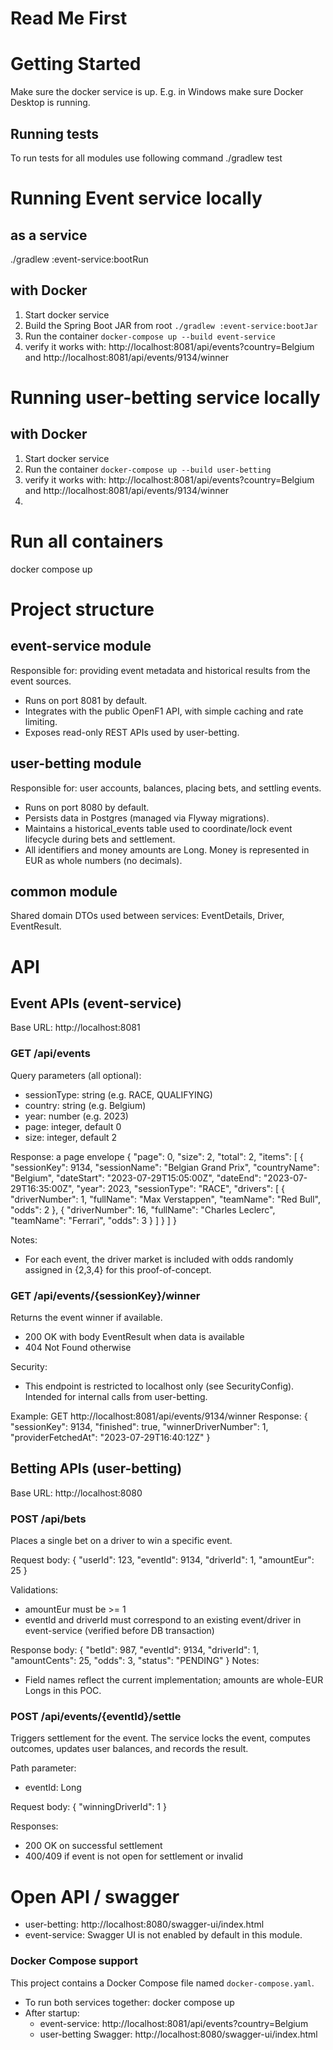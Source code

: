 # Read Me First

# Getting Started
Make sure the docker service is up. E.g. in Windows make sure Docker Desktop is running.

## Running tests
To run tests for all modules use following command
./gradlew test


# Running Event service locally
## as a service
./gradlew :event-service:bootRun

## with Docker
1. Start docker service
2. Build the Spring Boot JAR from root `./gradlew :event-service:bootJar`
3. Run the container `docker-compose up --build event-service`
4. verify it works with: http://localhost:8081/api/events?country=Belgium and http://localhost:8081/api/events/9134/winner



# Running user-betting service locally
## with Docker
1. Start docker service
2. Run the container `docker-compose up --build user-betting`
3. verify it works with: http://localhost:8081/api/events?country=Belgium and http://localhost:8081/api/events/9134/winner
5. 
# Run all containers
docker compose up


# Project structure
## event-service module
Responsible for: providing event metadata and historical results from the event sources.
- Runs on port 8081 by default.
- Integrates with the public OpenF1 API, with simple caching and rate limiting.
- Exposes read-only REST APIs used by user-betting.

## user-betting module
Responsible for: user accounts, balances, placing bets, and settling events.
- Runs on port 8080 by default.
- Persists data in Postgres (managed via Flyway migrations).
- Maintains a historical_events table used to coordinate/lock event lifecycle during bets and settlement.
- All identifiers and money amounts are Long. Money is represented in EUR as whole numbers (no decimals).

## common module
Shared domain DTOs used between services: EventDetails, Driver, EventResult.

# API
## Event APIs (event-service)
Base URL: http://localhost:8081

### GET /api/events
Query parameters (all optional):
- sessionType: string (e.g. RACE, QUALIFYING)
- country: string (e.g. Belgium)
- year: number (e.g. 2023)
- page: integer, default 0
- size: integer, default 2

Response: a page envelope
{
  "page": 0,
  "size": 2,
  "total": 2,
  "items": [
    {
      "sessionKey": 9134,
      "sessionName": "Belgian Grand Prix",
      "countryName": "Belgium",
      "dateStart": "2023-07-29T15:05:00Z",
      "dateEnd": "2023-07-29T16:35:00Z",
      "year": 2023,
      "sessionType": "RACE",
      "drivers": [
        { "driverNumber": 1, "fullName": "Max Verstappen", "teamName": "Red Bull", "odds": 2 },
        { "driverNumber": 16, "fullName": "Charles Leclerc", "teamName": "Ferrari", "odds": 3 }
      ]
    }
  ]
}

Notes:
- For each event, the driver market is included with odds randomly assigned in {2,3,4} for this proof-of-concept.

### GET /api/events/{sessionKey}/winner
Returns the event winner if available.
- 200 OK with body EventResult when data is available
- 404 Not Found otherwise

Security:
- This endpoint is restricted to localhost only (see SecurityConfig). Intended for internal calls from user-betting.

Example:
GET http://localhost:8081/api/events/9134/winner
Response:
{
  "sessionKey": 9134,
  "finished": true,
  "winnerDriverNumber": 1,
  "providerFetchedAt": "2023-07-29T16:40:12Z"
}

## Betting APIs (user-betting)
Base URL: http://localhost:8080

### POST /api/bets
Places a single bet on a driver to win a specific event.

Request body:
{
  "userId": 123,
  "eventId": 9134,
  "driverId": 1,
  "amountEur": 25
}

Validations:
- amountEur must be >= 1
- eventId and driverId must correspond to an existing event/driver in event-service (verified before DB transaction)

Response body:
{
  "betId": 987,
  "eventId": 9134,
  "driverId": 1,
  "amountCents": 25,
  "odds": 3,
  "status": "PENDING"
}
Notes:
- Field names reflect the current implementation; amounts are whole-EUR Longs in this POC.

### POST /api/events/{eventId}/settle
Triggers settlement for the event. The service locks the event, computes outcomes, updates user balances, and records the result.

Path parameter:
- eventId: Long

Request body:
{
  "winningDriverId": 1
}

Responses:
- 200 OK on successful settlement
- 400/409 if event is not open for settlement or invalid

# Open API / swagger
- user-betting: http://localhost:8080/swagger-ui/index.html
- event-service: Swagger UI is not enabled by default in this module.

### Docker Compose support
This project contains a Docker Compose file named `docker-compose.yaml`.
- To run both services together: docker compose up
- After startup:
  - event-service: http://localhost:8081/api/events?country=Belgium
  - user-betting Swagger: http://localhost:8080/swagger-ui/index.html

